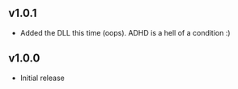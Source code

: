 ## v1.0.1
- Added the DLL this time (oops). ADHD is a hell of a condition :)
## v1.0.0
- Initial release
